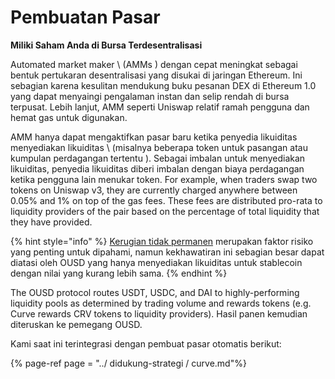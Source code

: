 # Pembuatan Pasar

**Miliki Saham Anda di Bursa Terdesentralisasi**

Automated market maker \ (AMMs \) dengan cepat meningkat sebagai bentuk pertukaran desentralisasi yang disukai di jaringan Ethereum. Ini sebagian karena kesulitan mendukung buku pesanan DEX di Ethereum 1.0 yang dapat menyaingi pengalaman instan dan selip rendah di bursa terpusat. Lebih lanjut, AMM seperti Uniswap relatif ramah pengguna dan hemat gas untuk digunakan.

AMM hanya dapat mengaktifkan pasar baru ketika penyedia likuiditas menyediakan likuiditas \ (misalnya beberapa token untuk pasangan atau kumpulan perdagangan tertentu \). Sebagai imbalan untuk menyediakan likuiditas, penyedia likuiditas diberi imbalan dengan biaya perdagangan ketika pengguna lain menukar token. For example, when traders swap two tokens on Uniswap v3, they are currently charged anywhere between 0.05% and 1% on top of the gas fees. These fees are distributed pro-rata to liquidity providers of the pair based on the percentage of total liquidity that they have provided.

{% hint style="info" %}
[Kerugian tidak permanen](https://medium.com/@pintail/uniswap-a-good-deal-for-liquidity-providers-104c0b6816f2) merupakan faktor risiko yang penting untuk dipahami, namun kekhawatiran ini sebagian besar dapat diatasi oleh OUSD yang hanya menyediakan likuiditas untuk stablecoin dengan nilai yang kurang lebih sama.
{% endhint %}

The OUSD protocol routes USDT, USDC, and DAI to highly-performing liquidity pools as determined by trading volume and rewards tokens \(e.g. Curve rewards CRV tokens to liquidity providers\). Hasil panen kemudian diteruskan ke pemegang OUSD.

Kami saat ini terintegrasi dengan pembuat pasar otomatis berikut:

{% page-ref page = "../ didukung-strategi / curve.md"%}





